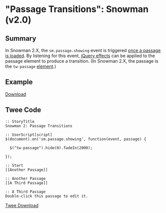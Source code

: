 # "Passage Transitions": Snowman (v2.0)

## Summary

In Snowman 2.X, the `sm.passage.showing` event is triggered [once a passage is loaded](https://videlais.github.io/snowman/2/events/passage_events.html). By listening for this event, [jQuery effects](https://api.jquery.com/category/effects/) can be applied to the passage element to produce a transition. (In Snowman 2.X, the passage is the `tw-passage` [element](https://videlais.github.io/snowman/2/htmlandcss/elements.html).)

## Example

[Download](snowman_2_passagetransitions_example.html)

## Twee Code

```twee
:: StoryTitle
Snowman 2: Passage Transitions

:: UserScript[script]
$(document).on('sm.passage.showing', function(event, passage) {

  $("tw-passage").hide(0).fadeIn(2000);

});

:: Start
[[Another Passage]]

:: Another Passage
[[A Third Passage]]

:: A Third Passage
Double-click this passage to edit it.

```

[Twee Download](snowman_2_passagetransitions_twee.txt)
